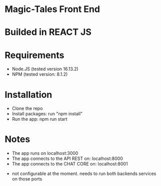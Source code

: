 # Magic-Tales Front End 
# Builded in REACT JS 

# Requirements  
- Node.JS (tested version 16.13.2) 
- NPM (tested version: 8.1.2)

# Installation 
- Clone the repo
- Install packages: run "npm install" 
- Run the app: npm run start

# Notes
- The app runs on localhost:3000
- The app connects to the API REST on: localhost:8000
- The app connects to the CHAT CORE on: localhost:8001
* not configurable at the moment. needs to run both backends services on those ports


  
  
